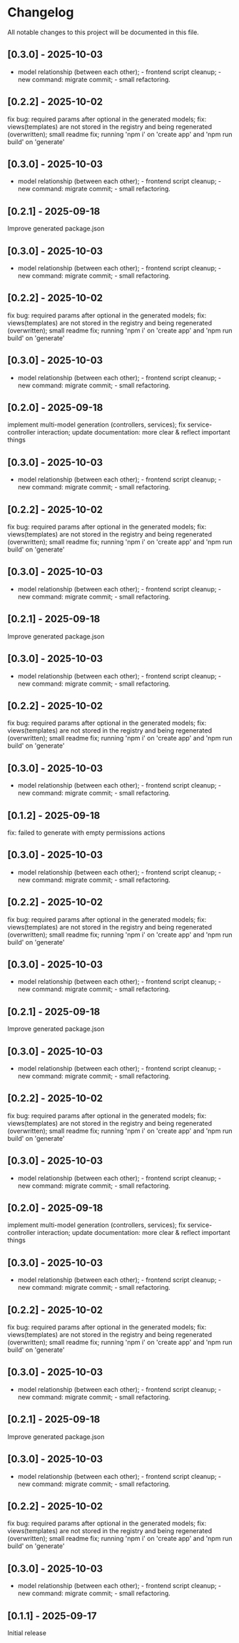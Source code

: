 # Changelog

All notable changes to this project will be documented in this file.





## [0.3.0] - 2025-10-03

- model relationship (between each other); - frontend script cleanup; - new command: migrate commit; - small refactoring.

## [0.2.2] - 2025-10-02

fix bug: required params after optional in the generated models; fix: views(templates) are not stored in the registry and being regenerated (overwritten); small readme fix; running 'npm i' on 'create app' and 'npm run build' on 'generate'


## [0.3.0] - 2025-10-03

- model relationship (between each other); - frontend script cleanup; - new command: migrate commit; - small refactoring.

## [0.2.1] - 2025-09-18

Improve generated package.json



## [0.3.0] - 2025-10-03

- model relationship (between each other); - frontend script cleanup; - new command: migrate commit; - small refactoring.

## [0.2.2] - 2025-10-02

fix bug: required params after optional in the generated models; fix: views(templates) are not stored in the registry and being regenerated (overwritten); small readme fix; running 'npm i' on 'create app' and 'npm run build' on 'generate'


## [0.3.0] - 2025-10-03

- model relationship (between each other); - frontend script cleanup; - new command: migrate commit; - small refactoring.

## [0.2.0] - 2025-09-18

implement multi-model generation (controllers, services); fix service-controller interaction; update documentation: more clear & reflect important things




## [0.3.0] - 2025-10-03

- model relationship (between each other); - frontend script cleanup; - new command: migrate commit; - small refactoring.

## [0.2.2] - 2025-10-02

fix bug: required params after optional in the generated models; fix: views(templates) are not stored in the registry and being regenerated (overwritten); small readme fix; running 'npm i' on 'create app' and 'npm run build' on 'generate'


## [0.3.0] - 2025-10-03

- model relationship (between each other); - frontend script cleanup; - new command: migrate commit; - small refactoring.

## [0.2.1] - 2025-09-18

Improve generated package.json



## [0.3.0] - 2025-10-03

- model relationship (between each other); - frontend script cleanup; - new command: migrate commit; - small refactoring.

## [0.2.2] - 2025-10-02

fix bug: required params after optional in the generated models; fix: views(templates) are not stored in the registry and being regenerated (overwritten); small readme fix; running 'npm i' on 'create app' and 'npm run build' on 'generate'


## [0.3.0] - 2025-10-03

- model relationship (between each other); - frontend script cleanup; - new command: migrate commit; - small refactoring.

## [0.1.2] - 2025-09-18

fix: failed to generate with empty permissions actions





## [0.3.0] - 2025-10-03

- model relationship (between each other); - frontend script cleanup; - new command: migrate commit; - small refactoring.

## [0.2.2] - 2025-10-02

fix bug: required params after optional in the generated models; fix: views(templates) are not stored in the registry and being regenerated (overwritten); small readme fix; running 'npm i' on 'create app' and 'npm run build' on 'generate'


## [0.3.0] - 2025-10-03

- model relationship (between each other); - frontend script cleanup; - new command: migrate commit; - small refactoring.

## [0.2.1] - 2025-09-18

Improve generated package.json



## [0.3.0] - 2025-10-03

- model relationship (between each other); - frontend script cleanup; - new command: migrate commit; - small refactoring.

## [0.2.2] - 2025-10-02

fix bug: required params after optional in the generated models; fix: views(templates) are not stored in the registry and being regenerated (overwritten); small readme fix; running 'npm i' on 'create app' and 'npm run build' on 'generate'


## [0.3.0] - 2025-10-03

- model relationship (between each other); - frontend script cleanup; - new command: migrate commit; - small refactoring.

## [0.2.0] - 2025-09-18

implement multi-model generation (controllers, services); fix service-controller interaction; update documentation: more clear & reflect important things




## [0.3.0] - 2025-10-03

- model relationship (between each other); - frontend script cleanup; - new command: migrate commit; - small refactoring.

## [0.2.2] - 2025-10-02

fix bug: required params after optional in the generated models; fix: views(templates) are not stored in the registry and being regenerated (overwritten); small readme fix; running 'npm i' on 'create app' and 'npm run build' on 'generate'


## [0.3.0] - 2025-10-03

- model relationship (between each other); - frontend script cleanup; - new command: migrate commit; - small refactoring.

## [0.2.1] - 2025-09-18

Improve generated package.json



## [0.3.0] - 2025-10-03

- model relationship (between each other); - frontend script cleanup; - new command: migrate commit; - small refactoring.

## [0.2.2] - 2025-10-02

fix bug: required params after optional in the generated models; fix: views(templates) are not stored in the registry and being regenerated (overwritten); small readme fix; running 'npm i' on 'create app' and 'npm run build' on 'generate'


## [0.3.0] - 2025-10-03

- model relationship (between each other); - frontend script cleanup; - new command: migrate commit; - small refactoring.

## [0.1.1] - 2025-09-17

Initial release

